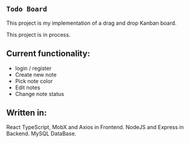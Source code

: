 ## `Todo Board`

This project is my implementation of a drag and drop Kanban board.

This project is in process.

## Current functionality:
* login / register
* Create new note
* Pick note color
* Edit notes
* Change note status

## Written in: 
React TypeScript, MobX and Axios in Frontend.
NodeJS and Express in Backend.
MySQL DataBase.